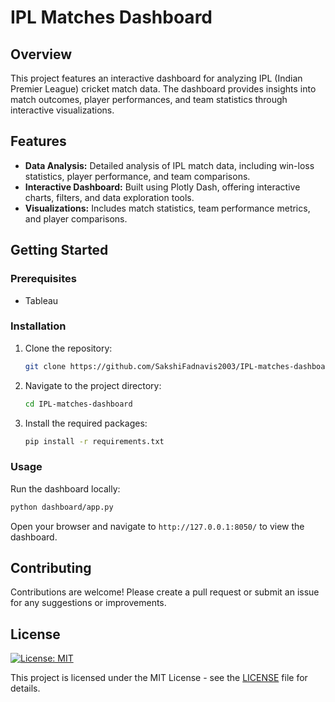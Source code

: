# IPL Matches Dashboard

## Overview
This project features an interactive dashboard for analyzing IPL (Indian Premier League) cricket match data. The dashboard provides insights into match outcomes, player performances, and team statistics through interactive visualizations.

## Features
- **Data Analysis:** Detailed analysis of IPL match data, including win-loss statistics, player performance, and team comparisons.
- **Interactive Dashboard:** Built using Plotly Dash, offering interactive charts, filters, and data exploration tools.
- **Visualizations:** Includes match statistics, team performance metrics, and player comparisons.

## Getting Started
### Prerequisites
- Tableau

### Installation
1. Clone the repository:
   ```sh
   git clone https://github.com/SakshiFadnavis2003/IPL-matches-dashboard.git
   ```
2. Navigate to the project directory:
   ```sh
   cd IPL-matches-dashboard
   ```
3. Install the required packages:
   ```sh
   pip install -r requirements.txt
   ```

### Usage
Run the dashboard locally:
```sh
python dashboard/app.py
```
Open your browser and navigate to `http://127.0.0.1:8050/` to view the dashboard.

## Contributing
Contributions are welcome! Please create a pull request or submit an issue for any suggestions or improvements.

## License
[![License: MIT](https://img.shields.io/badge/License-MIT-yellow.svg)](https://opensource.org/licenses/MIT)

This project is licensed under the MIT License - see the [LICENSE](LICENSE) file for details.
```
